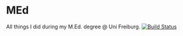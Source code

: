 # MEd
All things I did during my M.Ed. degree @ Uni Freiburg. [![Build Status](https://app.travis-ci.com/LorenzBung/MEd.svg?branch=master)](https://travis-ci.com/LorenzBung/MEd)
